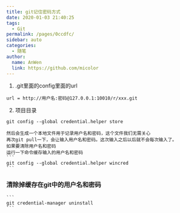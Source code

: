 ```yaml
---
title: git记住密码方式
date: 2020-01-03 21:40:25
tags: 
  - Git
permalink: /pages/0ccdfc/
sidebar: auto
categories: 
  - 随笔
author: 
  name: AnWen
  link: https://github.com/micolor
---
```




<!--MORE-->
1. .git里面的config里面的url
```
url = http://用户名:密码@127.0.0.1:10010/r/xxx.git        
```
2. 项目目录
```
git config --global credential.helper store
```

    然后会生成一个本地文件用于记录用户名和密码，这个文件我们无需关心
    再次git pull一下，会让输入用户名和密码。这次输入之后以后就不会每次输入了。
    如果要清除用户名和密码
    运行一下命令缓存输入的用户名和密码
    ```
    git config --global credential.helper wincred
    ```

   ### 清除掉缓存在git中的用户名和密码
    ```
    git credential-manager uninstall
    ```